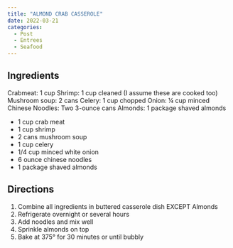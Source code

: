 ```yaml
---
title: "ALMOND CRAB CASSEROLE"
date: 2022-03-21
categories:
  - Post
  - Entrees
  - Seafood
---
```


## Ingredients
Crabmeat:  1 cup
Shrimp: 1 cup cleaned (I assume these are cooked too)
Mushroom soup:  2 cans
Celery:  1 cup chopped
Onion:  ¼ cup minced
Chinese Noodles:  Two 3-ounce cans
Almonds:  1 package shaved almonds
* 1 cup crab meat
* 1 cup shrimp
* 2 cans mushroom soup
* 1 cup celery
* 1/4 cup minced white onion
* 6 ounce chinese noodles
* 1 package shaved almonds

## Directions
1. Combine all ingredients in buttered casserole dish EXCEPT Almonds
2. Refrigerate overnight or several hours
3. Add noodles and mix well
4. Sprinkle almonds on top
5. Bake at 375° for 30 minutes or until bubbly

